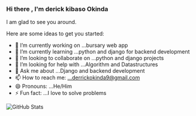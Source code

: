 ### Hi there , I'm derick kibaso Okinda
I am glad to see you around.


Here are some ideas to get you started:

- 🔭 I’m currently working on ...bursary web app
- 🌱 I’m currently learning ...python and django for backend development
- 👯 I’m looking to collaborate on ...python and django projects
- 🤔 I’m looking for help with ...Algorithm and Datastructures
- 💬 Ask me about ...Django and backend development
- 📫 How to reach me: ...derrickokinda9@gmail.com
- 😄 Pronouns: ...He/Him
- ⚡ Fun fact: ...I love to solve problems 

![GitHub Stats](https://github-readme-stats.vercel.app/api?username=derick-droid&theme=radical) 
